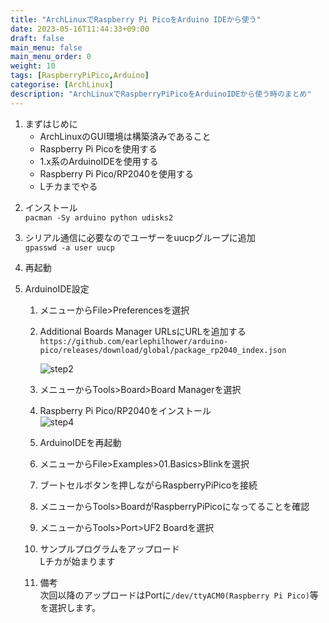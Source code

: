 ```yaml
---
title: "ArchLinuxでRaspberry Pi PicoをArduino IDEから使う"
date: 2023-05-16T11:44:33+09:00
draft: false
main_menu: false
main_menu_order: 0
weight: 10
tags: [RaspberryPiPico,Arduino]
categorise: [ArchLinux]
description: "ArchLinuxでRaspberryPiPicoをArduinoIDEから使う時のまとめ"
---
```

1. まずはじめに  
	- ArchLinuxのGUI環境は構築済みであること  
	- Raspberry Pi Picoを使用する  
	- 1.x系のArduinoIDEを使用する  
	- Raspberry Pi Pico/RP2040を使用する  
	- Lチカまでやる  
<!--more-->
2. インストール  
	`pacman -Sy arduino python udisks2`

3. シリアル通信に必要なのでユーザーをuucpグループに追加  
	`gpasswd -a user uucp`  

4. 再起動

5. ArduinoIDE設定  
	1. メニューからFile>Preferencesを選択  

	2. Additional Boards Manager URLsにURLを追加する  
		`https://github.com/earlephilhower/arduino-pico/releases/download/global/package_rp2040_index.json`  

		![step2](/image/2023-05-16-step02.png)  

	3. メニューからTools>Board>Board Managerを選択  

	4. Raspberry Pi Pico/RP2040をインストール  
		![step4](/image/2023-05-16-step04.png)  

	5. ArduinoIDEを再起動  

	6. メニューからFile>Examples>01.Basics>Blinkを選択  

	7. ブートセルボタンを押しながらRaspberryPiPicoを接続  

	8. メニューからTools>BoardがRaspberryPiPicoになってることを確認  

	9. メニューからTools>Port>UF2 Boardを選択  

	10. サンプルプログラムをアップロード  
		Lチカが始まります

	11. 備考  
		次回以降のアップロードはPortに`/dev/ttyACM0(Raspberry Pi Pico)`等を選択します。  


